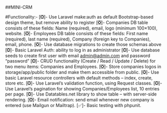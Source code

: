 ##MINI-CRM

#Functionality:-
[❎]- Use Laravel make:auth as default Bootstrap-based design theme, but remove ability to register
[❎]- Companies DB table consists of these fields: Name (required), email, logo (minimum 100×100), website.
[❎]- Employees DB table consists of these fields: First name (required), last name (required), Company (foreign key to Companies), email, phone.
[❎]- Use database migrations to create those schemas above
[❎]- Basic Laravel Auth: ability to log in as administrator
[❎]- Use database seeds to create first user with email admin@admin.com and password “password”
[❎]- CRUD functionality (Create / Read / Update / Delete) for two menu items: Companies and Employees.
[❎]- Store companies logos in storage/app/public folder and make them accessible from public.
[❎]- Use basic Laravel resource controllers with default methods – index, create, store etc.
[❎]- Use Laravel’s validation function, using Request classes.
[❎]- Use Laravel’s pagination for showing Companies/Employees list, 10 entries per page.
[❎]- Use Datatables.net library to show table – with server-side rendering.
[❎]- Email notification: send email whenever new company is entered (use Mailgun or Mailtrap).
[✅]- Basic testing with phpunit.
